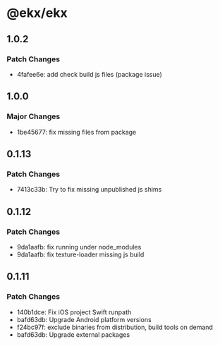 # @ekx/ekx

## 1.0.2

### Patch Changes

- 4fafee6e: add check build js files (package issue)

## 1.0.0

### Major Changes

- 1be45677: fix missing files from package

## 0.1.13

### Patch Changes

- 7413c33b: Try to fix missing unpublished js shims

## 0.1.12

### Patch Changes

- 9da1aafb: fix running under node_modules
- 9da1aafb: fix texture-loader missing js build

## 0.1.11

### Patch Changes

- 140b1dce: Fix iOS project Swift runpath
- bafd63db: Upgrade Android platform versions
- f24bc97f: exclude binaries from distribution, build tools on demand
- bafd63db: Upgrade external packages
